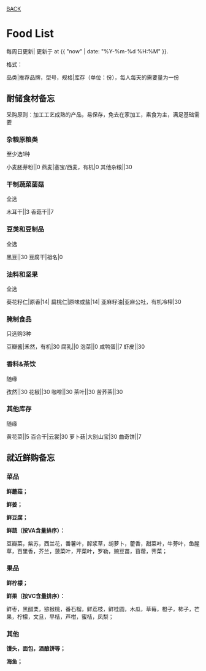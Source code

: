 [BACK](../)

# Food List
每周日更新| 更新于 at {{ "now" | date: "%Y-%m-%d %H:%M" }}.

格式：

品类|推荐品牌，型号，规格|库存（单位：份），每人每天的需要量为一份

## 耐储食材备忘

采购原则：加工工艺成熟的产品，易保存，免去在家加工，素食为主，满足基础需要

### 杂粮原粮类
至少选1种

小麦胚芽粉||0
燕麦|塞宝/西麦，有机|0
其他杂粮||30

### 干制蔬菜菌菇
全选

木耳干||3
香菇干||7


### 豆类和豆制品
全选

黑豆||30
豆腐干|祖名|0

### 油料和坚果
全选

葵花籽仁|原香|14|
扁桃仁|原味或盐|14|
亚麻籽油|亚麻公社，有机冷榨|30

### 腌制食品
只选购3种

豆瓣酱|禾然，有机|30
腐乳||0
泡菜||0
咸鸭蛋||7
虾皮||30

### 香料&茶饮
随缘

孜然||30
花椒||30
咖啡||30
茶叶||30
苦荞茶||30

### 其他库存
随缘

黄花菜||5
百合干|云裳|30
萝卜菇|大别山宝|30
曲奇饼||7

## 就近鲜购备忘

### 菜品
**鲜蘑菇；**

**鲜姜；**

**鲜豆腐；**

**鲜蔬（按VA含量排序）：**

豆瓣菜，紫苏，西兰花，番薯叶，醡浆草，胡萝卜，藿香，甜菜叶，牛蒡叶，鱼腥草，百里香，芥兰，菠菜叶，芹菜叶，罗勒，豌豆苗，苜蓿，荠菜；

### 果品
**鲜柠檬；**

**鲜果（按VC含量排序）：**

鲜枣，黑醋栗，猕猴桃，番石榴，鲜荔枝，鲜桂圆，木瓜，草莓，橙子，柿子，芒果，柠檬，文旦，早桔，芦柑，蜜桔，凤梨；

### 其他
**馒头，面包，酒酿饼等；**

**海鱼；**